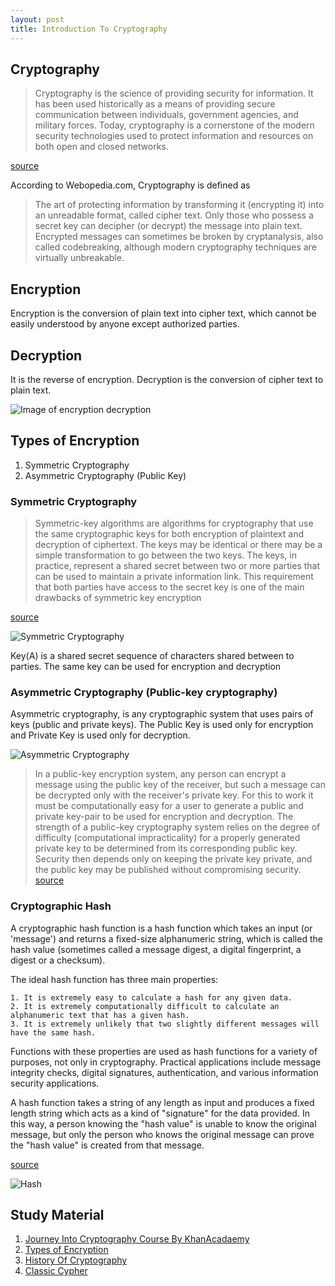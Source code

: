 ```yaml
---
layout: post
title: Introduction To Cryptography
---
```


## Cryptography
>Cryptography is the science of providing security for information. It has been used historically as a means of providing secure communication between individuals, government agencies, and military forces. Today, cryptography is a cornerstone of the modern security technologies used to protect information and resources on both open and closed networks. 

[source](https://technet.microsoft.com/en-us/library/cc962030.aspx)

According to Webopedia.com, Cryptography is defined as 

>The art of protecting information by transforming it (encrypting it) into an unreadable format, called cipher text. Only those who possess a secret key can decipher (or decrypt) the message into plain text. Encrypted messages can sometimes be broken by cryptanalysis, also called codebreaking, although modern cryptography techniques are virtually unbreakable.


## Encryption

Encryption is the conversion of plain text into cipher text, which cannot be easily understood by anyone except authorized parties.

## Decryption

It is the reverse of encryption. Decryption is the conversion of cipher text to plain text.

![Image of encryption decryption](https://bahihussein.github.com/images/enc-dec.png)

## Types of Encryption

1. Symmetric Cryptography
2. Asymmetric Cryptography (Public Key)

### Symmetric Cryptography 

>Symmetric-key algorithms are algorithms for cryptography that use the same cryptographic keys for both encryption of plaintext and decryption of ciphertext. The keys may be identical or there may be a simple transformation to go between the two keys. The keys, in practice, represent a shared secret between two or more parties that can be used to maintain a private information link. This requirement that both parties have access to the secret key is one of the main drawbacks of symmetric key encryption

[source](https://en.wikipedia.org/wiki/Symmetric-key_algorithm)

![Symmetric Cryptography](https://bahihussein.github.com/images/symmetric.png)

Key(A) is a shared secret sequence of characters shared between to parties. The same key can be used for encryption and decryption 

### Asymmetric Cryptography (Public-key cryptography)

Asymmetric cryptography, is any cryptographic system that uses pairs of keys (public and private keys). The Public Key is used only for encryption and Private Key is used only for decryption.

![Asymmetric Cryptography](https://bahihussein.github.com/images/asymmetric.png)

>In a public-key encryption system, any person can encrypt a message using the public key of the receiver, but such a message can be decrypted only with the receiver's private key. For this to work it must be computationally easy for a user to generate a public and private key-pair to be used for encryption and decryption. The strength of a public-key cryptography system relies on the degree of difficulty (computational impracticality) for a properly generated private key to be determined from its corresponding public key. Security then depends only on keeping the private key private, and the public key may be published without compromising security.
[source](https://en.wikipedia.org/wiki/Public-key_cryptography)


### Cryptographic Hash

A cryptographic hash function is a hash function which takes an input (or 'message') and returns a fixed-size alphanumeric string, which is called the hash value (sometimes called a message digest, a digital fingerprint, a digest or a checksum).

The ideal hash function has three main properties:

    1. It is extremely easy to calculate a hash for any given data.
    2. It is extremely computationally difficult to calculate an alphanumeric text that has a given hash.
    3. It is extremely unlikely that two slightly different messages will have the same hash.

Functions with these properties are used as hash functions for a variety of purposes, not only in cryptography. Practical applications include message integrity checks, digital signatures, authentication, and various information security applications.

A hash function takes a string of any length as input and produces a fixed length string which acts as a kind of "signature" for the data provided. In this way, a person knowing the "hash value" is unable to know the original message, but only the person who knows the original message can prove the "hash value" is created from that message. 

[source](https://simple.wikipedia.org/wiki/Cryptographic_hash_function)

![Hash](https://bahihussein.github.com/images/hash.png)

## Study Material 

1. [Journey Into Cryptography Course By KhanAcadaemy](https://www.khanacademy.org/computing/computer-science/cryptography)
2. [Types of Encryption](http://books.gigatux.nl/mirror/securitytools/ddu/ch09lev1sec1.html)
3. [History Of Cryptography](http://www.tutorialspoint.com/cryptography/origin_of_cryptography.htm)
4. [Classic Cypher](https://en.wikipedia.org/wiki/Classical_cipher)